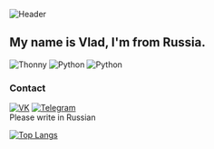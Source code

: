 ![Header](https://github.com/Aronakich/Aronakich/blob/main/assets/header.gif)

## My name is Vlad, I'm from Russia.

![Thonny](https://img.shields.io/badge/-Thonny-424242?style=for-the-badge&logo=v&logoColor=F79202)
![Python](https://img.shields.io/badge/-Python-3C78A8?style=for-the-badge&logo=python&logoColor=F3D645)
![Python](https://img.shields.io/badge/-Photoshop-001D34?style=for-the-badge&logo=adobe-photoshop&logoColor=31A8FF)

### Contact
[![VK](https://img.shields.io/badge/-VK-0077FF?style=for-the-badge&logo=vk&logoColor=FFFFFF)](https://vk.com/dlaremme)
[![Telegram](https://img.shields.io/badge/-Telegram-039BE5?style=for-the-badge&logo=telegram&logoColor=FFFFFF)](https://t.me/aronakich)  
Please write in Russian  

[![Top Langs](https://github-readme-stats.vercel.app/api/top-langs/?username=aronakich&layout=compact&theme=dracula&count_private=true)](https://github.com/anuraghazra/github-readme-stats)

